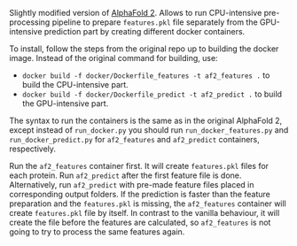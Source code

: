 Slightly modified version of [AlphaFold 2](https://github.com/deepmind/alphafold).
Allows to run CPU-intensive pre-processing pipeline to prepare `features.pkl` file separately 
from the GPU-intensive prediction part by creating different docker containers.

To install, follow the steps from the original repo up to building the docker image.
Instead of the original command for building, use:
- `docker build -f docker/Dockerfile_features -t af2_features .` to build the CPU-intensive part.
- `docker build -f docker/Dockerfile_predict -t af2_predict .` to build the GPU-intensive part.

The syntax to run the containers is the same as in the original AlphaFold 2, except instead of 
`run_docker.py` you should run `run_docker_features.py` and `run_docker_predict.py` for 
`af2_features` and `af2_predict` containers, respectively.

Run the `af2_features` container first. It will create `features.pkl` files for each protein. 
Run `af2_predict` after the first feature file is done. \
Alternatively, run `af2_predict` with pre-made feature files placed in corresponding output folders.
If the prediction is faster than the feature preparation and the `features.pkl` is missing, 
the `af2_features` container will create `features.pkl` file by itself. In contrast to 
the vanilla behaviour, it will create the file before the features are calculated, so `af2_features`
is not going to try to process the same features again.
